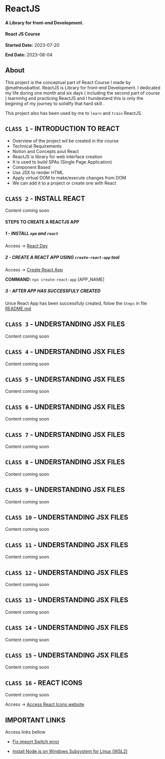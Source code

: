 # ReactJS 
#### A Library for front-end Development. 
#### React JS Course


**Started Date:** 2023-07-20

**End Date:** 2023-08-04

## About
This project is the conceptual part of React Course I made by @matheusbattist.
ReactJS is Library for front-end Development. 
I dedicated my life during one month and six days ( including the second part of course ) learninhg and practicing ReactJS and I hundestand this is only the begining of my journey to solidify that hard skill .

This project also has been used by me to  `learn` and  `train` ReactJS. 


## `CLASS 1` - INTRODUCTION TO REACT
  - Overview of the project wil be created in the course
  - Technical Requirements
  - Notion and Concepts aout React
  - ReactJS is library for web interface creation
  - It is used to build SPAs (Single Page Application)
  - Component Based
  - Use JSX to render HTML
  - Apply virtual DOM to make/execute changes from DOM
  - We can add it to a project or create one with React

## `CLASS 2` - INSTALL REACT

  Content coming soon

#### STEPS TO CREATE A REACTJS APP

##### 1 - INSTALL `npm` and `react`

Access -> [React Dev](https://react.dev/)

##### 2 - CREATE A REACT APP USING `create-react-app` tool

Access -> [Create React App](https://create-react-app.dev)

**COMMAND:** `npx create-react-app` [APP_NAME]
    
##### 3 - AFTER APP HAS SUCCESSFULY CREATED
  Unce React App has been successfuly created, folow the `Steps` in file 
  [README.md](https://github.com/idelfrides/LearningReactJS/blob/main/README.md)
  

## `CLASS 3` - UNDERSTANDING JSX FILES  

  Content coming soon

## `CLASS 4` - UNDERSTANDING JSX FILES  

  Content coming soon

## `CLASS 5` - UNDERSTANDING JSX FILES  

  Content coming soon

## `CLASS 6` - UNDERSTANDING JSX FILES  

  Content coming soon

## `CLASS 7` - UNDERSTANDING JSX FILES  

  Content coming soon

## `CLASS 8` - UNDERSTANDING JSX FILES  

  Content coming soon

## `CLASS 9` - UNDERSTANDING JSX FILES  

  Content coming soon

## `CLASS 10` - UNDERSTANDING JSX FILES  

  Content coming soon

## `CLASS 11` - UNDERSTANDING JSX FILES  

  Content coming soon

## `CLASS 12` - UNDERSTANDING JSX FILES  

  Content coming soon

## `CLASS 13` - UNDERSTANDING JSX FILES  

  Content coming soon


## `CLASS 14` - UNDERSTANDING JSX FILES  

  Content coming soon


## `CLASS 15` - UNDERSTANDING JSX FILES  

  Content coming soon

## `CLASS 16` - REACT ICONS

  Content coming soon

  Access -> [Access React Icons website](https://react-icons.github.io/react-icons/)


## IMPORTANT LINKS
  Access links bellow
  
- [Fix import Switch error](https://kinsta.com/knowledgebase/attempted-import-error-switch-is-not-exported-from-react-router-dom/)

- [Install Node.js on Windows Subsystem for Linux (WSL2)](https://learn.microsoft.com/en-us/windows/dev-environment/javascript/nodejs-on-wsl)

